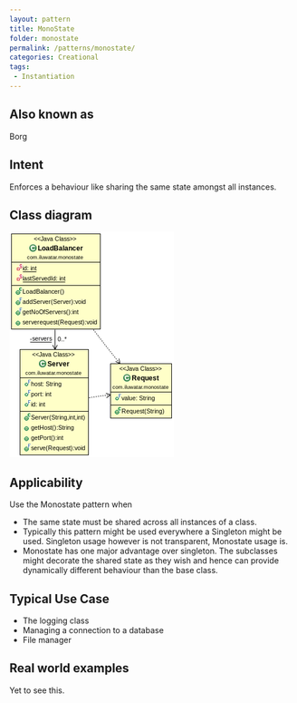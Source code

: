 ```yaml
---
layout: pattern
title: MonoState
folder: monostate
permalink: /patterns/monostate/
categories: Creational
tags:
 - Instantiation
---
```


## Also known as
Borg

## Intent
Enforces a behaviour like sharing the same state amongst all instances.

## Class diagram
![alt text](./etc/monostate.png "MonoState")

## Applicability
Use the Monostate pattern when

* The same state must be shared across all instances of a class.
* Typically this pattern might be used everywhere a Singleton might be used. Singleton usage however is not transparent, Monostate usage is.
* Monostate has one major advantage over singleton. The subclasses might decorate the shared state as they wish and hence can provide dynamically different behaviour than the base class.

## Typical Use Case

* The logging class
* Managing a connection to a database
* File manager

## Real world examples

Yet to see this.
